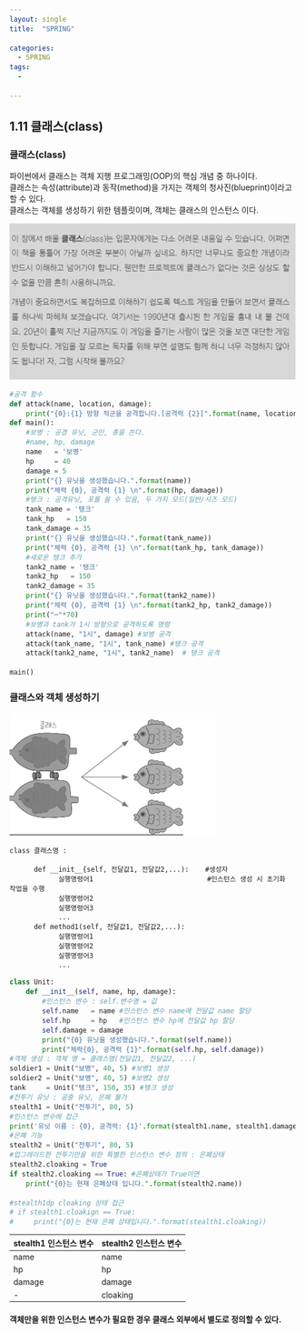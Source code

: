 ```yaml
---
layout: single
title:  "SPRING"

categories:
  - SPRING
tags:
  - 
  
---
```

1.11 클래스(class)
---


### 클래스(class)

파이썬에서 클래스는 객체 지행 프로그래밍(OOP)의 핵심 개념 중 하나이다.  
클래스는 속성(attribute)과 동작(method)을 가지는 객체의 청사진(blueprint)이라고 할 수 있다.  
클래스는 객체를 생성하기 위한 템플릿이며, 객체는 클래스의 인스턴스 이다.

![24](/assets/images/PYTHON/24.PNG)

```python
#공격 함수
def attack(name, location, damage):
    print("{0}:{1} 방향 적군을 공격합니다.[공격력 {2}]".format(name, location, damage))
def main():
    #보병 : 공경 유닛, 군인, 총을 쏜다.
    #name, hp, damage
    name   = '보병'
    hp     = 40
    damage = 5
    print("{} 유닛을 생성했습니다.".format(name))
    print("체력 {0}, 공격력 {1} \n".format(hp, damage))
    #탱크 : 공격유닛, 포를 쏠 수 있음, 두 가지 모드(일반/시즈 모드)
    tank_name = '탱크'
    tank_hp   = 150
    tank_damage = 35
    print("{} 유닛을 생성했습니다.".format(tank_name))
    print("체력 {0}, 공격력 {1} \n".format(tank_hp, tank_damage))
    #새로운 탱크 추가
    tank2_name = '탱크'
    tank2_hp   = 150
    tank2_damage = 35
    print("{} 유닛을 생성했습니다.".format(tank2_name))
    print("체력 {0}, 공격력 {1} \n".format(tank2_hp, tank2_damage))
    print("─"*70)
    #보병과 tank가 1시 방향으로 공격하도록 명령
    attack(name, "1시", damage) #보병 공격
    attack(tank_name, "1시", tank_name) #탱크 공격
    attack(tank2_name, "1시", tank2_name)  # 탱크 공격
    
main()
```

### 클래스와 객체 생성하기

![25](/assets/images/PYTHON/25.PNG)

```
class 클래스명 :

      def __init__{self, 전달값1, 전달값2,...):    #생성자
            실행명령어1                            #인스턴스 생성 시 초기화 작업을 수행
            실행명령어2
            실행명령어3
            ...
      def method1(self, 전달값1, 전달값2,...):
            실행명령어1
            실행명령어2
            실행명령어3
            ...

```

```python
class Unit:
    def __init__(self, name, hp, damage):
        #인스턴스 변수 : self.변수명 = 값
        self.name   = name #인스턴스 변수 name에 전달값 name 할당
        self.hp     = hp   #인스턴스 변수 hp에 전달값 hp 할당
        self.damage = damage
        print("{0} 유닛을 생성했습니다.".format(self.name))
        print("체력{0}, 공격력 {1}".format(self.hp, self.damage))
#객체 생성 : 객체 명 = 클래스명(전달값1, 전달값2, ...)
soldier1 = Unit("보병", 40, 5) #보병1 생성
soldier2 = Unit("보병", 40, 5) #보병2 생성
tank     = Unit("탱크", 150, 35) #탱크 생성
#전투기 유닛 : 공중 유닛, 은폐 불가
stealth1 = Unit("전투기", 80, 5)
#인스턴스 변수에 접근
print('유닛 이름 : {0}, 공격력: {1}'.format(stealth1.name, stealth1.damage))
#은폐 기능
stealth2 = Unit("전투기", 80, 5)
#업그레이드한 전투기만을 위한 특별한 인스턴스 변수 정의 : 은폐상태
stealth2.cloaking = True
if stealth2.cloaking == True: #은폐상태가 True이면
    print("{0}는 현재 은폐상태 입니다.".format(stealth2.name))
    
#stealth1dp cloaking 상태 접근
# if stealth1.cloakign == True:
#     print("{0}는 현재 은폐 상태입니다.".format(stealth1.cloaking))
```
|stealth1 인스턴스 변수|stealth2 인스턴스 변수|
|------|-----|
|name|name|
|hp|hp|
|damage|damage|
|-|cloaking|

#### 객체만을 위한 인스턴스 변수가 필요한 경우 클래스 외부에서 별도로 정의할 수 있다.

























